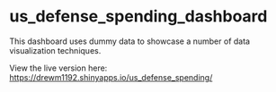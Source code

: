 # us_defense_spending_dashboard
This dashboard uses dummy data to showcase a number of data visualization techniques.

View the live version here: https://drewm1192.shinyapps.io/us_defense_spending/
